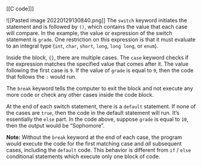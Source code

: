[[C code]]]

![[Pasted image 20220129130840.png]]
The `switch` keyword initiates the statement and is followed by `()`, which contains the value that each case will compare. In the example, the value or expression of the switch statement is `grade`. One restriction on this expression is that it must evaluate to an integral type (`int`, `char`, `short`, `long`, `long long`, or `enum`).

Inside the block, `{}`, there are multiple cases. The `case` keyword checks if the expression matches the specified value that comes after it. The value following the first case is `9`. If the value of `grade` is equal to `9`, then the code that follows the `:` would run.

The `break` keyword tells the computer to exit the block and not execute any more code or check any other cases inside the code block.

At the end of each switch statement, there is a `default` statement. If none of the cases are `true`, then the code in the default statement will run. It’s essentially the `else` part. In the code above, suppose `grade` is equal to `10`, then the output would be “Sophomore”.

**Note:** Without the `break` keyword at the end of each case, the program would execute the code for the first matching case and _all_ subsequent cases, including the `default` code. This behavior is different from `if` / `else` conditional statements which execute only one block of code.